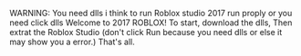 WARNING: You need dlls i think to run Roblox studio 2017 run proply or you need click dlls
Welcome to 2017 ROBLOX! To start, download the dlls, Then extrat the Roblox Studio (don't click Run because you need dlls or else it may show you a error.)
That's all.
